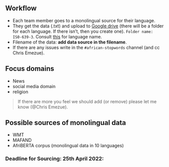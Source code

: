## Workflow
- Each team member goes to a monolingual source for their language.
- They get the data (.txt) and upload to [Google drive](https://drive.google.com/drive/folders/11tO917ezdjATB-Ct94mUYfBXf0aVCcuS?usp=sharing) (there will be a folder for each language. If there isn’t, then you create one). `Folder name: IS0-639-3`. Consult [this](https://github.com/masakhane-io/masakhane-preprocessing/blob/main/african-stopwords/LANGUAGE-TABLE.md) for language name. 
- Filename of the data: __add data source in the filename__.
- If there are any issues write in the `#african-stopwords` channel (and cc Chris Emezue).

## Focus domains
- News
- social media domain
- religion 

> If there are more you feel we should add (or remove) please let me know (@Chris Emezue).

## Possible sources of monolingual data
- WMT
- MAFAND
- AfriBERTA corpus (monolingual data in 10 languages)


### Deadline for Sourcing: 25th April 2022: 
